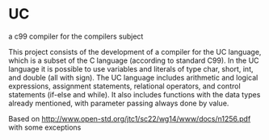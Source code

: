 # UC
a c99 compiler for the compilers subject

This project consists of the development of a compiler for the UC language, which is a subset of the C language (according to standard C99).
In the UC language it is possible to use variables and literals of type char, short, int, and double (all with sign). The UC language includes arithmetic and logical expressions, assignment statements, relational operators, and control statements (if-else and while). It also includes functions with the data types already mentioned, with parameter passing always done by value.

Based on http://www.open-std.org/jtc1/sc22/wg14/www/docs/n1256.pdf with some exceptions
